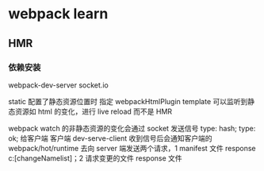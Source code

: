 # webpack learn

## HMR

### 依赖安装

webpack-dev-server socket.io

static 配置了静态资源位置时 指定 webpackHtmlPlugin template 可以监听到静态资源如 html 的变化，进行 live reload 而不是 HMR

webpack watch 的非静态资源的变化会通过 socket 发送信号 type: hash; type: ok; 给客户端
客户端 dev-serve-client 收到信号后会通知客户端的 webpack/hot/runtime 去向 server 端发送两个请求，1 manifest 文件 response c:[changeNamelist]；2 请求变更的文件 response 文件

